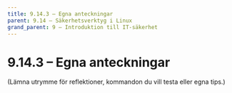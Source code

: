 ```yaml
---
title: 9.14.3 – Egna anteckningar
parent: 9.14 – Säkerhetsverktyg i Linux
grand_parent: 9 – Introduktion till IT-säkerhet
---
```

# 9.14.3 – Egna anteckningar

(Lämna utrymme för reflektioner, kommandon du vill testa eller egna tips.)

